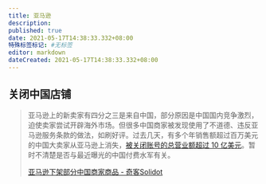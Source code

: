 ```yaml
---
title: 亚马逊
description:
published: true
date: 2021-05-17T14:38:33.332+08:00
特殊标签标记: #无标签
editor: markdown
dateCreated: 2021-05-17T14:38:33.332+08:00
---
```


## 关闭中国店铺

> 亚马逊上的新卖家有四分之三是来自中国，部分原因是中国国内竞争激烈，迫使卖家尝试开辟海外市场。但很多中国商家被发现使用了不道德、违反亚马逊服务条款的做法，如刷好评。过去几天，有多个年销售额超过百万美元的中国大卖家从亚马逊上消失，[被关闭账号的总营业额超过 10 亿美元](https://archive.ph/PyGBV "https://techcrunch.com/2021/05/11/chinese-products-get-pulled-from-amazon/")。暂时不清楚是否与最近曝光的中国付费水军有关。
>
> [亚马逊下架部分中国商家商品 - 奇客Solidot](https://web.archive.org/web/20210517142036/https://www.solidot.org/story?sid=67754)
